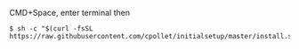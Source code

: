 CMD+Space, enter terminal then
```
$ sh -c "$(curl -fsSL https://raw.githubusercontent.com/cpollet/initialsetup/master/install.sh)"
```
